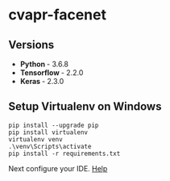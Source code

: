 # cvapr-facenet

## Versions

- <b> Python </b> - 3.6.8
- <b> Tensorflow </b> - 2.2.0
- <b> Keras </b> - 2.3.0

## Setup Virtualenv on Windows
```console
pip install --upgrade pip
pip install virtualenv
virtualenv venv
.\venv\Scripts\activate
pip install -r requirements.txt
```
Next configure your IDE. [Help](https://www.jetbrains.com/help/pycharm/creating-virtual-environment.html#env-requirements)